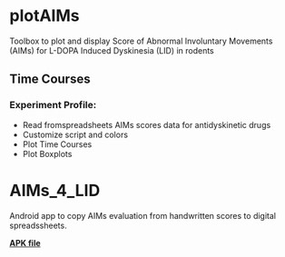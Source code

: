 # plotAIMs

Toolbox to plot and display Score of Abnormal Involuntary Movements (AIMs) for L-DOPA Induced Dyskinesia (LID) in rodents

## Time Courses

### Experiment Profile:
* Read fromspreadsheets AIMs scores data for antidyskinetic drugs
* Customize script and colors
* Plot Time Courses
* Plot Boxplots

# AIMs_4_LID

Android app to copy AIMs evaluation from handwritten scores to digital spreadssheets.

[**APK file**](http://htmlpreview.github.io/?https://github.com/vladscript/plotAIMs/blob/master/App%20AIMs_4_LID/)